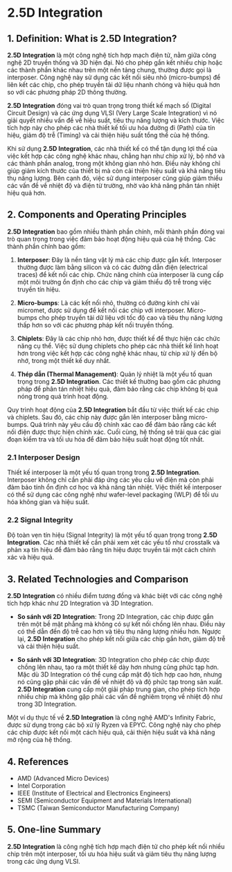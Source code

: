 # 2.5D Integration

## 1. Definition: What is **2.5D Integration**?
**2.5D Integration** là một công nghệ tích hợp mạch điện tử, nằm giữa công nghệ 2D truyền thống và 3D hiện đại. Nó cho phép gắn kết nhiều chip hoặc các thành phần khác nhau trên một nền tảng chung, thường được gọi là interposer. Công nghệ này sử dụng các kết nối siêu nhỏ (micro-bumps) để liên kết các chip, cho phép truyền tải dữ liệu nhanh chóng và hiệu quả hơn so với các phương pháp 2D thông thường. 

**2.5D Integration** đóng vai trò quan trọng trong thiết kế mạch số (Digital Circuit Design) và các ứng dụng VLSI (Very Large Scale Integration) vì nó giải quyết nhiều vấn đề về hiệu suất, tiêu thụ năng lượng và kích thước. Việc tích hợp này cho phép các nhà thiết kế tối ưu hóa đường đi (Path) của tín hiệu, giảm độ trễ (Timing) và cải thiện hiệu suất tổng thể của hệ thống.

Khi sử dụng **2.5D Integration**, các nhà thiết kế có thể tận dụng lợi thế của việc kết hợp các công nghệ khác nhau, chẳng hạn như chip xử lý, bộ nhớ và các thành phần analog, trong một không gian nhỏ hơn. Điều này không chỉ giúp giảm kích thước của thiết bị mà còn cải thiện hiệu suất và khả năng tiêu thụ năng lượng. Bên cạnh đó, việc sử dụng interposer cũng giúp giảm thiểu các vấn đề về nhiệt độ và điện từ trường, nhờ vào khả năng phân tán nhiệt hiệu quả hơn.

## 2. Components and Operating Principles
**2.5D Integration** bao gồm nhiều thành phần chính, mỗi thành phần đóng vai trò quan trọng trong việc đảm bảo hoạt động hiệu quả của hệ thống. Các thành phần chính bao gồm:

1. **Interposer**: Đây là nền tảng vật lý mà các chip được gắn kết. Interposer thường được làm bằng silicon và có các đường dẫn điện (electrical traces) để kết nối các chip. Chức năng chính của interposer là cung cấp một môi trường ổn định cho các chip và giảm thiểu độ trễ trong việc truyền tín hiệu.

2. **Micro-bumps**: Là các kết nối nhỏ, thường có đường kính chỉ vài micromet, được sử dụng để kết nối các chip với interposer. Micro-bumps cho phép truyền tải dữ liệu với tốc độ cao và tiêu thụ năng lượng thấp hơn so với các phương pháp kết nối truyền thống.

3. **Chiplets**: Đây là các chip nhỏ hơn, được thiết kế để thực hiện các chức năng cụ thể. Việc sử dụng chiplets cho phép các nhà thiết kế linh hoạt hơn trong việc kết hợp các công nghệ khác nhau, từ chip xử lý đến bộ nhớ, trong một thiết kế duy nhất.

4. **Thép dẫn (Thermal Management)**: Quản lý nhiệt là một yếu tố quan trọng trong **2.5D Integration**. Các thiết kế thường bao gồm các phương pháp để phân tán nhiệt hiệu quả, đảm bảo rằng các chip không bị quá nóng trong quá trình hoạt động.

Quy trình hoạt động của **2.5D Integration** bắt đầu từ việc thiết kế các chip và chiplets. Sau đó, các chip này được gắn lên interposer bằng micro-bumps. Quá trình này yêu cầu độ chính xác cao để đảm bảo rằng các kết nối điện được thực hiện chính xác. Cuối cùng, hệ thống sẽ trải qua các giai đoạn kiểm tra và tối ưu hóa để đảm bảo hiệu suất hoạt động tốt nhất.

### 2.1 Interposer Design
Thiết kế interposer là một yếu tố quan trọng trong **2.5D Integration**. Interposer không chỉ cần phải đáp ứng các yêu cầu về điện mà còn phải đảm bảo tính ổn định cơ học và khả năng tản nhiệt. Việc thiết kế interposer có thể sử dụng các công nghệ như wafer-level packaging (WLP) để tối ưu hóa không gian và hiệu suất.

### 2.2 Signal Integrity
Độ toàn vẹn tín hiệu (Signal Integrity) là một yếu tố quan trọng trong **2.5D Integration**. Các nhà thiết kế cần phải xem xét các yếu tố như crosstalk và phản xạ tín hiệu để đảm bảo rằng tín hiệu được truyền tải một cách chính xác và hiệu quả.

## 3. Related Technologies and Comparison
**2.5D Integration** có nhiều điểm tương đồng và khác biệt với các công nghệ tích hợp khác như 2D Integration và 3D Integration. 

- **So sánh với 2D Integration**: Trong 2D Integration, các chip được gắn trên một bề mặt phẳng mà không có sự kết nối chồng lên nhau. Điều này có thể dẫn đến độ trễ cao hơn và tiêu thụ năng lượng nhiều hơn. Ngược lại, **2.5D Integration** cho phép kết nối giữa các chip gần hơn, giảm độ trễ và cải thiện hiệu suất.

- **So sánh với 3D Integration**: 3D Integration cho phép các chip được chồng lên nhau, tạo ra một thiết kế dày hơn nhưng cũng phức tạp hơn. Mặc dù 3D Integration có thể cung cấp mật độ tích hợp cao hơn, nhưng nó cũng gặp phải các vấn đề về nhiệt độ và độ phức tạp trong sản xuất. **2.5D Integration** cung cấp một giải pháp trung gian, cho phép tích hợp nhiều chip mà không gặp phải các vấn đề nghiêm trọng về nhiệt độ như trong 3D Integration.

Một ví dụ thực tế về **2.5D Integration** là công nghệ AMD's Infinity Fabric, được sử dụng trong các bộ xử lý Ryzen và EPYC. Công nghệ này cho phép các chip được kết nối một cách hiệu quả, cải thiện hiệu suất và khả năng mở rộng của hệ thống.

## 4. References
- AMD (Advanced Micro Devices)
- Intel Corporation
- IEEE (Institute of Electrical and Electronics Engineers)
- SEMI (Semiconductor Equipment and Materials International)
- TSMC (Taiwan Semiconductor Manufacturing Company)

## 5. One-line Summary
**2.5D Integration** là công nghệ tích hợp mạch điện tử cho phép kết nối nhiều chip trên một interposer, tối ưu hóa hiệu suất và giảm tiêu thụ năng lượng trong các ứng dụng VLSI.